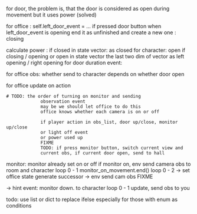 
for door, the problem is,
that the door is considered as open during movement
but it uses power (solved)

for office :
self.left\_door\_event = ...
if pressed door button when left\_door\_event is opening
end it as unfinished
and create a new one : closing

calculate power :
if closed in state vector: as closed
for character: open if closing / opening
or open in state vector
the last two dim of vector as left opening / right opening
for door duration event:

for office obs:
	whether send to character
	depends on whether door open

for office update on action

    # TODO: the order of turning on monitor and sending
                 observation event
                 may be we should let office to do this
                 office knows whether each camera is on or off
                
                 if player action in obs_list, door up/close, monitor up/close
                 or light off event
                 or power used up
                 FIXME
                 TODO: if press monitor button, switch current view and
                 current obs, if current door open, send to hall
monitor:
monitor already set on or off
if monitor on, env send camera obs to room and character
loop 0 - 1
monitor\_on\_movement.end()
loop 0 - 2
-> set office state
generate successor -> env send cam obs
FIXME

-> hint event: monitor down. to character
loop 0 - 1
update, send obs to you




todo:
use list or dict to replace ifelse
especially for those with enum as conditions
